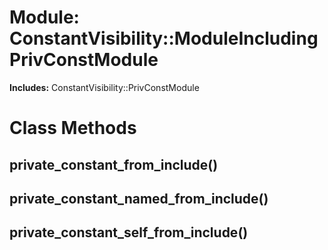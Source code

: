 # Module: ConstantVisibility::ModuleIncludingPrivConstModule
    
**Includes:** ConstantVisibility::PrivConstModule
  



# Class Methods
## private_constant_from_include() [](#method-c-private_constant_from_include)
## private_constant_named_from_include() [](#method-c-private_constant_named_from_include)
## private_constant_self_from_include() [](#method-c-private_constant_self_from_include)

